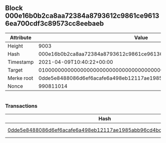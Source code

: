 ## Block 000e16b0b2ca8aa72384a8793612c9861ce96136ea700cdf3c89573cc8eebaeb

Attribute | Value
--- | ---
Height | 9003
Hash | 000e16b0b2ca8aa72384a8793612c9861ce96136ea700cdf3c89573cc8eebaeb
Timestamp | 2021-04-09T10:40:22+00:00
Target | 0100000000000000000000000000000000000000000000000000000000000000
Merke root | 0dde5e8488086d6ef6acafe6a498eb12117ae1985abb96cd4bc667dca040a595
Nonce | 990811014

```

```

### Transactions

Hash | Amount
--- | ---
[0dde5e8488086d6ef6acafe6a498eb12117ae1985abb96cd4bc667dca040a595](0dde5e8488086d6ef6acafe6a498eb12117ae1985abb96cd4bc667dca040a595.md) | 10.00000000 SKEPTI 
